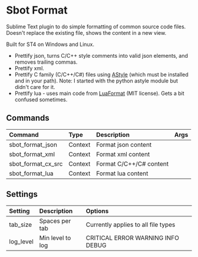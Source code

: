 # Sbot Format

Sublime Text plugin to do simple formatting of common source code files. Doesn't replace the existing file,
shows the content in a new view.

Built for ST4 on Windows and Linux.

- Prettify json, turns C/C++ style comments into valid json elements, and removes trailing commas.
- Prettify xml.
- Prettify C family (C/C++/C#) files using [AStyle](https://astyle.sourceforge.net/) (which must be installed and in your path). Note: I started with the python astyle module but didn't care for it.
- Prettify lua - uses main code from [LuaFormat](https://github.com/floydawong/LuaFormat) (MIT license). Gets a bit confused sometimes.


## Commands

| Command                  | Type     | Description                   | Args             |
| :--------                | :------- | :-------                      | :--------        |
| sbot_format_json         | Context  | Format json content           |                  |
| sbot_format_xml          | Context  | Format xml content            |                  |
| sbot_format_cx_src       | Context  | Format C/C++/C# content       |                  |
| sbot_format_lua          | Context  | Format lua content            |                  |

## Settings

| Setting            | Description         | Options                                     |
| :--------          | :-------            | :------                                     |
| tab_size           | Spaces per tab      | Currently applies to all file types         |
| log_level          | Min level to log    | CRITICAL ERROR WARNING INFO DEBUG           |
